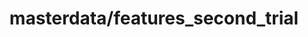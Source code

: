 ---  
schema: chicago  
title: masterdata/features_second_trial  
organization: Lab  
notes: Used in 3 lineage(s)  
resources:  
  - name: masterdata/features_second_trial 
    url: file:/Users/kensu/Customers/Kensu/LoanApproval/LAB/masterdata/features_second_trial 
    format : CSV  
schema_fields: LoanAmount Education_Not_Graduate Credit_History Married_Yes ApplicantIncome Loan_Status_Y Self_Employed_Yes Dependents_3+ Property_Area_Semiurban Dependents_1 Property_Area_Urban Loan_Amount_Term CoapplicantIncome Dependents_2  
category:
  - Loan Acceptance Product  
maintainer: User  
maintainer_email: UserMail  
---